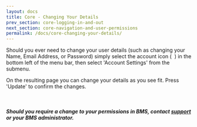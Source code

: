 ```yaml
---
layout: docs
title: Core - Changing Your Details
prev_section: core-logging-in-and-out
next_section: core-navigation-and-user-permissions
permalink: /docs/core-changing-your-details/
---
```


Should you ever need to change your user details (such as changing your Name, Email Address, or Password) simply select the account icon (&nbsp;<span class="fa fa-user">&nbsp;</span>) in the bottom left of the menu bar, then select 'Account Settings' from the submenu.

On the resulting page you can change your details as you see fit. Press 'Update' to confirm the changes.

<div class="note info">
  <span class="fa fa-quote-left fa-lg">&nbsp;</span>
  <h5>Should you require a change to your permissions in BMS, contact <a id="Intercom" class="askSupport noRedirect" href="mailto:c772676240e0bea1fa03f8bbf21edc26778efc65@incoming.intercom.io">support</a> or your BMS administrator.</h5>
</div>
